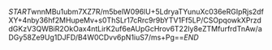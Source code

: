 $START$wnnMBu1ubm7XZ7R/m5belW096lU+5LdryaTYunuXc036eRGIpRjs2dfXY+4nby36hf2MHupeMv+s0ThSLr17cRrc9r9bYTV1Ff5LP/CSOpqowkXPrzddGKzV3QWBiR2OkOax4ntLirK2uf6eAUpGcHrov6T22Iy8eZTMfurfrdTnAw/aDGy58Ze9Ug1DJFD/B4W0CDvv6pN1iuS7/ms+Pg==$END$